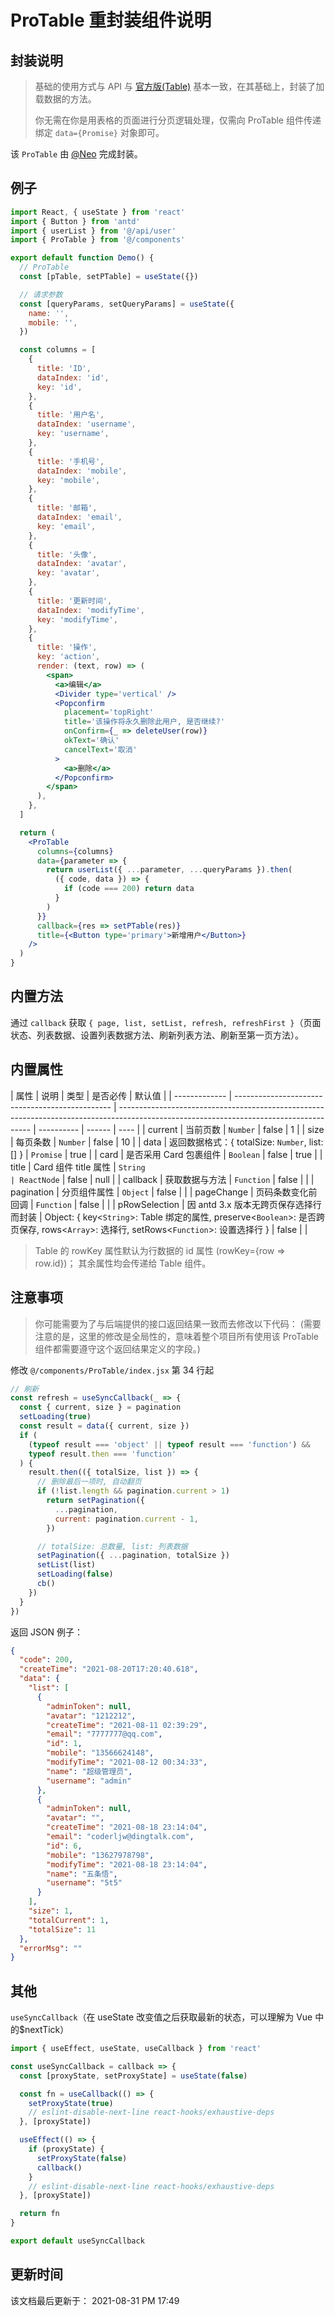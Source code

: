 # ProTable 重封装组件说明

## 封装说明

> 基础的使用方式与 API 与 [官方版(Table)](https://3x.ant.design/components/table-cn/) 基本一致，在其基础上，封装了加载数据的方法。
>
> 你无需在你是用表格的页面进行分页逻辑处理，仅需向 ProTable 组件传递绑定 `data={Promise}` 对象即可。

该 `ProTable` 由 [@Neo](https://github.com/Matrix-The-One) 完成封装。

## 例子

```jsx
import React, { useState } from 'react'
import { Button } from 'antd'
import { userList } from '@/api/user'
import { ProTable } from '@/components'

export default function Demo() {
  // ProTable
  const [pTable, setPTable] = useState({})

  // 请求参数
  const [queryParams, setQueryParams] = useState({
    name: '',
    mobile: '',
  })

  const columns = [
    {
      title: 'ID',
      dataIndex: 'id',
      key: 'id',
    },
    {
      title: '用户名',
      dataIndex: 'username',
      key: 'username',
    },
    {
      title: '手机号',
      dataIndex: 'mobile',
      key: 'mobile',
    },
    {
      title: '邮箱',
      dataIndex: 'email',
      key: 'email',
    },
    {
      title: '头像',
      dataIndex: 'avatar',
      key: 'avatar',
    },
    {
      title: '更新时间',
      dataIndex: 'modifyTime',
      key: 'modifyTime',
    },
    {
      title: '操作',
      key: 'action',
      render: (text, row) => (
        <span>
          <a>编辑</a>
          <Divider type='vertical' />
          <Popconfirm
            placement='topRight'
            title='该操作将永久删除此用户, 是否继续?'
            onConfirm={_ => deleteUser(row)}
            okText='确认'
            cancelText='取消'
          >
            <a>删除</a>
          </Popconfirm>
        </span>
      ),
    },
  ]

  return (
    <ProTable
      columns={columns}
      data={parameter => {
        return userList({ ...parameter, ...queryParams }).then(
          ({ code, data }) => {
            if (code === 200) return data
          }
        )
      }}
      callback={res => setPTable(res)}
      title={<Button type='primary'>新增用户</Button>}
    />
  )
}
```

## 内置方法

通过 `callback` 获取 `{ page, list, setList, refresh, refreshFirst }`（页面状态、列表数据、设置列表数据方法、刷新列表方法、刷新至第一页方法）。

## 内置属性

| 属性          | 说明                                            | 类型                                                                                                                                   | 是否必传   | 默认值 |
| ------------- | ----------------------------------------------- | -------------------------------------------------------------------------------------------------------------------------------------- | ---------- | ------ | ---- |
| current       | 当前页数                                        | `Number`                                                                                                                               | false      | 1      |
| size          | 每页条数                                        | `Number`                                                                                                                               | false      | 10     |
| data          | 返回数据格式：{ totalSize: `Number`, list: [] } | `Promise`                                                                                                                              | true       |
| card          | 是否采用 Card 包裹组件                          | `Boolean`                                                                                                                              | false      | true   |
| title         | Card 组件 title 属性                            | `String                                                                                                                                | ReactNode` | false  | null |
| callback      | 获取数据与方法                                  | `Function`                                                                                                                             | false      |        |
| pagination    | 分页组件属性                                    | `Object`                                                                                                                               | false      |        |
| pageChange    | 页码条数变化前回调                              | `Function`                                                                                                                             | false      |        |
| pRowSelection | 因 antd 3.x 版本无跨页保存选择行而封装          | Object: { key<`String`>: Table 绑定的属性, preserve<`Boolean`>: 是否跨页保存, rows<`Array`>: 选择行, setRows<`Function`>: 设置选择行 } | false      |        |

> Table 的 rowKey 属性默认为行数据的 id 属性 (rowKey={row => row.id})；
> 其余属性均会传递给 Table 组件。

## 注意事项

> 你可能需要为了与后端提供的接口返回结果一致而去修改以下代码：
> (需要注意的是，这里的修改是全局性的，意味着整个项目所有使用该 ProTable 组件都需要遵守这个返回结果定义的字段。)

修改 `@/components/ProTable/index.jsx` 第 34 行起

```js
// 刷新
const refresh = useSyncCallback(_ => {
  const { current, size } = pagination
  setLoading(true)
  const result = data({ current, size })
  if (
    (typeof result === 'object' || typeof result === 'function') &&
    typeof result.then === 'function'
  ) {
    result.then(({ totalSize, list }) => {
      // 删除最后一项时, 自动翻页
      if (!list.length && pagination.current > 1)
        return setPagination({
          ...pagination,
          current: pagination.current - 1,
        })

      // totalSize: 总数量, list: 列表数据
      setPagination({ ...pagination, totalSize })
      setList(list)
      setLoading(false)
      cb()
    })
  }
})
```

返回 JSON 例子：

```json
{
  "code": 200,
  "createTime": "2021-08-20T17:20:40.618",
  "data": {
    "list": [
      {
        "adminToken": null,
        "avatar": "1212212",
        "createTime": "2021-08-11 02:39:29",
        "email": "7777777@qq.com",
        "id": 1,
        "mobile": "13566624148",
        "modifyTime": "2021-08-12 00:34:33",
        "name": "超级管理员",
        "username": "admin"
      },
      {
        "adminToken": null,
        "avatar": "",
        "createTime": "2021-08-18 23:14:04",
        "email": "coderljw@dingtalk.com",
        "id": 6,
        "mobile": "13627978798",
        "modifyTime": "2021-08-18 23:14:04",
        "name": "五条悟",
        "username": "5t5"
      }
    ],
    "size": 1,
    "totalCurrent": 1,
    "totalSize": 11
  },
  "errorMsg": ""
}
```

## 其他

`useSyncCallback`（在 useState 改变值之后获取最新的状态，可以理解为 Vue 中的$nextTick）

```jsx
import { useEffect, useState, useCallback } from 'react'

const useSyncCallback = callback => {
  const [proxyState, setProxyState] = useState(false)

  const fn = useCallback(() => {
    setProxyState(true)
    // eslint-disable-next-line react-hooks/exhaustive-deps
  }, [proxyState])

  useEffect(() => {
    if (proxyState) {
      setProxyState(false)
      callback()
    }
    // eslint-disable-next-line react-hooks/exhaustive-deps
  }, [proxyState])

  return fn
}

export default useSyncCallback
```

## 更新时间

该文档最后更新于： 2021-08-31 PM 17:49
